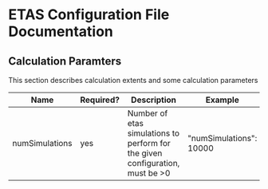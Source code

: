 # ETAS Configuration File Documentation

## Calculation Paramters

This section describes calculation extents and some calculation parameters

| **Name** | **Required?** | **Description** | **Example** |
|-------|-------|-------|-------|
| numSimulations | yes | Number of etas simulations to perform for the given configuration, must be >0 | "numSimulations": 10000 |
